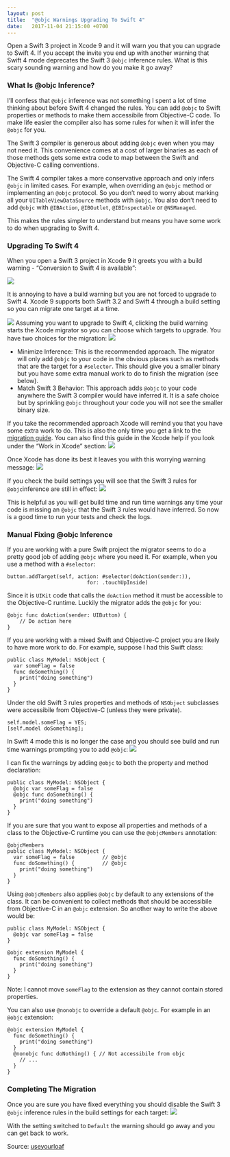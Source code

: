 ```yaml
---
layout: post
title:  "@objc Warnings Upgrading To Swift 4"
date:   2017-11-04 21:15:00 +0700
---
```




Open a Swift 3 project in Xcode 9 and it will warn you that you can upgrade to Swift 4. If you accept the invite you end up with another warning that Swift 4 mode deprecates the Swift 3 `@objc` inference rules. What is this scary sounding warning and how do you make it go away?

### What Is @objc Inference?

I’ll confess that `@objc` inference was not something I spent a lot of time thinking about before Swift 4 changed the rules. You can add `@objc` to Swift properties or methods to make them accessibile from Objective-C code. To make life easier the compiler also has some rules for when it will infer the `@objc` for you.

The Swift 3 compiler is generous about adding `@objc` even when you may not need it. This convenience comes at a cost of larger binaries as each of those methods gets some extra code to map between the Swift and Objective-C calling conventions.

The Swift 4 compiler takes a more conservative approach and only infers `@objc` in limited cases. For example, when overriding an `@objc` method or implementing an `@objc` protocol. So you don’t need to worry about marking all your `UITableViewDataSource` methods with `@objc`. You also don’t need to add `@objc` with `@IBAction`, `@IBOutlet`, `@IBInspectable` or `@NSManaged`.

This makes the rules simpler to understand but means you have some work to do when upgrading to Swift 4.

### Upgrading To Swift 4

When you open a Swift 3 project in Xcode 9 it greets you with a build warning - “Conversion to Swift 4 is available”:

![]({{site.baseurl}}/images/2017-10-26-001.png)

It is annoying to have a build warning but you are not forced to upgrade to Swift 4. Xcode 9 supports both Swift 3.2 and Swift 4 through a build setting so you can migrate one target at a time.

![]({{site.baseurl}}/images/2017-10-27-001.png)
Assuming you want to upgrade to Swift 4, clicking the build warning starts the Xcode migrator so you can choose which targets to upgrade. You have two choices for the migration:
![]({{site.baseurl}}/images/2017-10-26-002.png)

- Minimize Inference: This is the recommended approach. The migrator will only add `@objc` to your code in the obvious places such as methods that are the target for a `#selector`. This should give you a smaller binary but you have some extra manual work to do to finish the migration (see below).
- Match Swift 3 Behavior: This approach adds `@objc` to your code anywhere the Swift 3 compiler would have inferred it. It is a safe choice but by sprinkling `@objc` throughout your code you will not see the smaller binary size.

If you take the recommended approach Xcode will remind you that you have some extra work to do. This is also the only time you get a link to the [migration guide](https://help.apple.com/xcode/mac/9.0/index.html?localePath=en.lproj#/deve838b19a1). You can also find this guide in the Xcode help if you look under the “Work in Xcode” section:
![]({{site.baseurl}}/images/2017-10-26-003.png)

Once Xcode has done its best it leaves you with this worrying warning message:
![]({{site.baseurl}}/images/2017-10-26-004.png)

If you check the build settings you will see that the Swift 3 rules for `@objc`inference are still in effect:
![]({{site.baseurl}}/images/2017-10-28-001.png)

This is helpful as you will get build time and run time warnings any time your code is missing an `@objc` that the Swift 3 rules would have inferred. So now is a good time to run your tests and check the logs.

### Manual Fixing @objc Inference

If you are working with a pure Swift project the migrator seems to do a pretty good job of adding `@objc` where you need it. For example, when you use a method with a `#selector`:

```
button.addTarget(self, action: #selector(doAction(sender:)),
                          for: .touchUpInside)

```

Since it is `UIKit` code that calls the `doAction` method it must be accessible to the Objective-C runtime. Luckily the migrator adds the `@objc` for you:

```
@objc func doAction(sender: UIButton) {
    // Do action here
}

```

If you are working with a mixed Swift and Objective-C project you are likely to have more work to do. For example, suppose I had this Swift class:

```
public class MyModel: NSObject {
  var someFlag = false 
  func doSomething() {
    print("doing something")
  }
}

```

Under the old Swift 3 rules properties and methods of `NSObject` subclasses were accessibile from Objective-C (unless they were private).

```
self.model.someFlag = YES;
[self.model doSomething];

```

In Swift 4 mode this is no longer the case and you should see build and run time warnings prompting you to add `@objc`:
![]({{site.baseurl}}/images/2017-10-28-002.png)

I can fix the warnings by adding `@objc` to both the property and method declaration:

```
public class MyModel: NSObject {
  @objc var someFlag = false
  @objc func doSomething() {
    print("doing something")
  }
}

```

If you are sure that you want to expose all properties and methods of a class to the Objective-C runtime you can use the `@objcMembers` annotation:

```
@objcMembers
public class MyModel: NSObject {
  var someFlag = false         // @objc
  func doSomething() {         // @objc
    print("doing something")
  }
}

```

Using `@objcMembers` also applies `@objc` by default to any extensions of the class. It can be convenient to collect methods that should be accessibile from Objective-C in an `@objc` extension. So another way to write the above would be:

```
public class MyModel: NSObject {
  @objc var someFlag = false
}

@objc extension MyModel {
  func doSomething() {
    print("doing something")
  }
}

```

Note: I cannot move `someFlag` to the extension as they cannot contain stored properties.

You can also use `@nonobjc` to override a default `@objc`. For example in an `@objc` extension:

```
@objc extension MyModel {
  func doSomething() {
    print("doing something")
  }
  @nonobjc func doNothing() { // Not accessibile from objc
    // ...
  }
}

```

### Completing The Migration

Once you are sure you have fixed everything you should disable the Swift 3 `@objc` inference rules in the build settings for each target:
![]({{site.baseurl}}/images/2017-10-29-001.png)


With the setting switched to `Default` the warning should go away and you can get back to work.



Source: [useyourloaf](https://useyourloaf.com)